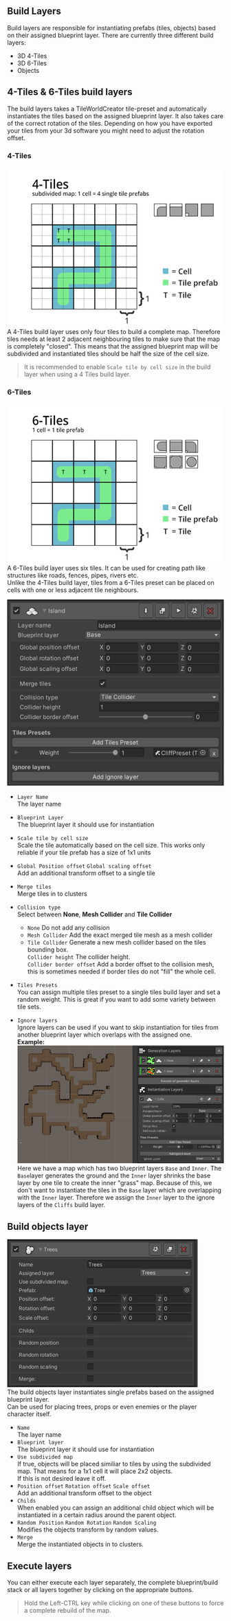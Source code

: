## Build Layers
Build layers are responsible for instantiating prefabs (tiles, objects) based on their assigned blueprint layer. 
There are currently three different build layers:  

+ 3D 4-Tiles
+ 3D 6-Tiles
+ Objects


## 4-Tiles & 6-Tiles build layers  
The build layers takes a TileWorldCreator tile-preset and automatically instantiates the tiles based on the assigned blueprint layer. It also takes care of the correct rotation of the tiles. Depending on how you have exported your tiles from your 3d software you might need to adjust the rotation offset. 

### 4-Tiles  
![4tiles](img/new4Tiles.png)  
A 4-Tiles build layer uses only four tiles to build a complete map. Therefore tiles needs at least 2 adjacent neighbouring tiles to make sure that the map is completely "closed". This means that the assigned blueprint map will be subdivided and instantiated tiles should be half the size of the cell size.  
> It is recommended to enable `Scale tile by cell size` in the build layer when using a 4 Tiles build layer.  

### 6-Tiles  
![6tiles](img/new6Tiles.png)  
A 6-Tiles build layer uses six tiles. It can be used for creating path like structures like roads, fences, pipes, rivers etc.  
Unlike the 4-Tiles build layer, tiles from a 6-Tiles preset can be placed on cells with one or less adjacent tile neighbours.  
  
![instantiationLayerTiles](img/buildLayer.png)

+ `Layer Name`  
  The layer name  
+ `Blueprint Layer`  
  The blueprint layer it should use for instantiation  
+ `Scale tile by cell size`  
  Scale the tile automatically based on the cell size. This works only reliable if your tile prefab has a size of 1x1 units
+ `Global Position offset` `Global scaling offset`  
  Add an additional transform offset to a single tile  
+ `Merge tiles`  
  Merge tiles in to clusters  
+ `Collision type`  
  Select between **None**, **Mesh Collider** and **Tile Collider**  
  + `None` Do not add any collision  
  + `Mesh Collider` Add the exact merged tile mesh as a mesh collider  
  + `Tile Collider` Generate a new mesh collider based on the tiles bounding box.  
    `Collider height` The collider height.  
    `Collider border offset` Add a border offset to the collision mesh, this is sometimes needed if border tiles do not "fill" the whole cell.  
  
+ `Tiles Presets`  
  You can assign multiple tiles preset to a single tiles build layer and set a random weight. This is great if you want to add some variety between tile sets.  
+ `Ignore layers`  
  Ignore layers can be used if you want to skip instantiation for tiles from another blueprint layer which overlaps with the assigned one.  
  **Example:**  
  ![ignoreLayersExample](img/ignoreLayersExample.png)  
Here we have a map which has two blueprint layers `Base` and `Inner`. The `Base`layer generates the ground and the `Inner` layer shrinks the base layer by one tile to create the inner "grass" map. Because of this, we don't want to instantiate the tiles in the `Base` layer which are overlapping with the `Inner` layer. Therefore we assign the `Inner` layer to the ignore layers of the `Cliffs` build layer.  

  
## Build objects layer
![instantiationLayerObject](img/instantiationLayerObjects.png)  
The build objects layer instantiates single prefabs based on the assigned blueprint layer.  
Can be used for placing trees, props or even enemies or the player character itself.
  
+ `Name`  
  The layer name  
+ `Blueprint layer`  
  The blueprint layer it should use for instantiation  
+ `Use subdivided map`  
If true, objects will be placed similiar to tiles by using the subdivided map. That means for a 1x1 cell it will place 2x2 objects.  
If this is not desired leave it off.  
+ `Position offset` `Rotation offset` `Scale offset`  
  Add an additional transform offset to the object  
+ `Childs`  
  When enabled you can assign an additional child object which will be instantiated in a certain radius around the parent object.  
+ `Random Position` `Random Rotation` `Random Scaling`  
  Modifies the objects transform by random values.  
+ `Merge`  
  Merge the instantiated objects in to clusters.  


## Execute layers

You can either execute each layer separately, the complete blueprint/build stack or all layers together by clicking on the appropriate buttons.
> Hold the Left-CTRL key while clicking on one of these buttons to force a complete rebuild of the map.
